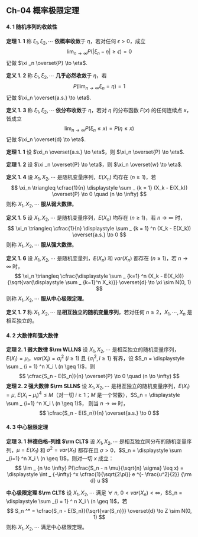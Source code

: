 ## Ch-04  概率极限定理

#### 4. 1  随机序列的收敛性

**定理  1. 1**    称 $\xi_1, \xi_2, \cdots$ **依概率收敛**于 $\eta$，若对任何 $\epsilon > 0$，成立
$$
\lim _{n \to \infty} P(|\xi_n - \eta| \geq \epsilon) = 0
$$
记做 $\xi _n \overset{P} \to \eta$. 

**定义  1. 2**    称 $\xi_1, \xi_2, \cdots$ **几乎必然收敛**于 $\eta$，若
$$
P(\lim _ {n \to \infty} \xi_n = \eta) = 1
$$
记做 $\xi_n \overset{a.s.} \to \eta$. 

**定义  1. 3**    称 $\xi_1, \xi_2, \cdots$ **依分布收敛**于 $\eta$，若对 $\eta$ 的分布函数 $F(x)$ 的任何连续点 $x$，皆成立
$$
\lim _ {n \to \infty} P(\xi_n \leq x) = P(\eta \leq x)
$$
记做 $\xi_n \overset{d} \to \eta$. 

**定理  1. 1**    设 $\xi_n \overset{a.s.} \to \eta$，则 $\xi_n \overset{P} \to \eta$. 

**定理  1. 2**    设 $\xi _n \overset{P} \to \eta$，则 $\xi_n \overset{w} \to \eta$. 

**定义  1. 4**    设 $X_1, X_2, \cdots$ 是随机变量序列，$E(X_n)$ 均存在 $(n \geq 1)$，若
$$
\xi_n \triangleq \cfrac{1}{n} \displaystyle \sum _ {k = 1} (X_k - E(X_k)) \overset{P} \to 0 \quad (n \to \infty)
$$
则称 $X_1, X_2, \cdots$ **服从弱大数律**。

**定义  1. 5**    设 $X_1, X_2, \cdots$ 是随机变量序列，$E(X_n)$ 均存在 $(n \geq 1)$，若 $n \to \infty$ 时，
$$
\xi_n \triangleq \cfrac{1}{n} \displaystyle \sum _ {k = 1} ^n (X_k - E(X_k)) \overset{a.s.} \to 0
$$
则称 $X_1, X_2, \cdots$ **服从强大数律**。

**定义  1. 6**    设 $X_1, X_2, \cdots$ 是随机变量列，$E(X_n)$ 和 $var(X_n)$ 都存在 $(n \geq 1)$，若 $n \to \infty$ 时，
$$
\xi_n \triangleq \cfrac{\displaystyle \sum _ {k=1} ^n (X_k - E(X_k))}{\sqrt{var(\displaystyle \sum _ {k=1}^n X_k)}} \overset{d} \to \xi \sim N(0, 1)
$$
则称 $X_1, X_2, \cdots$ **服从中心极限定理**。

**定义  1. 7**    称 $X_1, X_2, \cdots$ 是**相互独立的随机变量序列**，若对任何 $n \geq 2$，$X_1, \cdots, X_n$ 是相互独立的。



#### 4. 2  大数律和强大数律

**定理  2. 1  弱大数律  $\rm WLLN$**    设 $X_1, X_2, \cdots$ 是相互独立的随机变量序列，$E(X_i) = \mu_i$，$var(X_i) = \sigma_i^2 \ (i \geq 1)$ 且 $\{\sigma_i^2, i \geq 1\}$ 有界，设 $S_n = \displaystyle \sum _ {i = 1} ^n X_i \ (n \geq 1)$，则
$$
\cfrac{S_n - E(S_n)}{n} \overset{P} \to 0 \quad (n \to \infty)
$$
**定理  2. 2  强大数律  $\rm SLLN$**    设 $X_1, X_2, \cdots$ 是相互独立的随机变量序列，$E(X_i) = \mu$, $E(X_i -\mu_i)^4 \leq M$（对一切 $i \geq 1$；$M$ 是一个常数），$S_n = \displaystyle \sum _ {i=1} ^n X_i \ (n \geq 1)$， 则当 $n \to \infty$ 时，
$$
\cfrac{S_n - E(S_n)}{n} \overset{a.s.} \to 0
$$


#### 4. 3  中心极限定理

**定理  3. 1  林德伯格-列维  $\rm CLT$**    设 $X_1, X_2, \cdots$ 是相互独立同分布的随机变量序列，$\mu = E(X_1)$ 和 $\sigma^2 = var(X_1)$ 都存在且 $\sigma > 0$，$S_n = \displaystyle \sum _{i=1} ^n X_i \ (n \geq 1)$，则对一切 $x$ 成立：
$$
\lim _ {n \to \infty} P(\cfrac{S_n - n \mu}{\sqrt{n} \sigma} \leq x) = \displaystyle \int _ {-\infty} ^x \cfrac{1}{\sqrt{2\pi}} e ^{- \frac{u^2}{2}} {\rm d} u
$$


**中心极限定理  $\rm CLT$**    设 $X_1, X_2, \cdots$ 满足 $\forall \ n, \ 0 < var(X_n) < \infty$，$S_n = \displaystyle \sum _{i = 1} ^ n X_i \ (n \geq 1)$，若
$$
S_n ^* = \cfrac{S_n - E(S_n)}{\sqrt{var(S_n)}} \overset{d} \to Z \sim N(0, 1)
$$
则称 $X_1, X_2, \cdots$ 满足中心极限定理。









